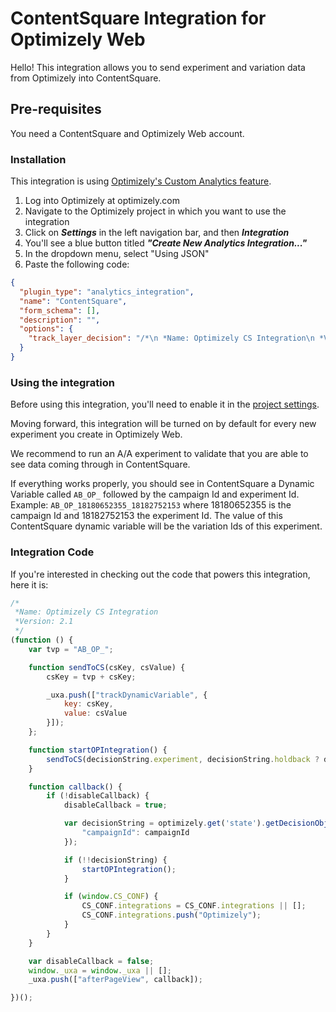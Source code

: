 # ContentSquare Integration for Optimizely Web

Hello! This integration allows you to send experiment and variation data from Optimizely into ContentSquare. 
## Pre-requisites

You need a ContentSquare and Optimizely Web account. 

### Installation

This integration is using [Optimizely's Custom Analytics feature](https://help.optimizely.com/Integrate_Other_Platforms/Custom_analytics_integrations_in_Optimizely_X). 

 1. Log into Optimizely at optimizely.com
 2. Navigate to the Optimizely project in which you want to use the integration
 3. Click on ***Settings*** in the left navigation bar, and then ***Integration***
 4. You'll see a blue button titled ***"Create New Analytics Integration..."***
 5. In the dropdown menu, select "Using JSON"
 6. Paste the following code: 

```json
{
  "plugin_type": "analytics_integration",
  "name": "ContentSquare",
  "form_schema": [],
  "description": "",
  "options": {
    "track_layer_decision": "/*\n *Name: Optimizely CS Integration\n *Version: 3.0\n */\n(function () {\n    var tvp = \"AB_OP_\";\n\n    function sendToCS(csKey, csValue) {\n        csKey = tvp + csKey;\n\n        _uxa.push([\"trackDynamicVariable\", {\n            key: csKey,\n            value: csValue\n        }]);\n    };\n\n    function startOPIntegration() {\n    sendToCS(decisionString.experiment,decisionString.holdback ? decisionString.variation + ':holdback' : decisionString.variation);\n    }\n\n    function callback() {\n        if (!disableCallback) {\n            disableCallback = true;\n            startOPIntegration();\n\n            if (window.CS_CONF) {\n                CS_CONF.integrations = CS_CONF.integrations || [];\n                CS_CONF.integrations.push(\"Optimizely\");\n            }\n        }\n    }\n\n    var decisionString = optimizely.get('state').getDecisionObject({\n  \t\t\t\"campaignId\": campaignId\n\t\t});\n  \n  \tif(!!decisionString) {\n    \tvar disableCallback = false;\n    \twindow._uxa = window._uxa || [];\n    \t_uxa.push([\"afterPageView\", callback]);\n    }\n  \n})();\n//Optimizely CS Integration End"
  }
}
```

### Using the integration

Before using this integration, you'll need to enable it in the [project settings](https://help.optimizely.com/Integrate_Other_Platforms/Custom_analytics_integrations_in_Optimizely_X#Enable_an_integration).

Moving forward, this integration will be turned on by default for every new experiment you create in Optimizely Web. 

We recommend to run an A/A experiment to validate that you are able to see data coming through in ContentSquare. 

If everything works properly, you should see in ContentSquare a Dynamic Variable called `AB_OP_` followed by the campaign Id and experiment Id.	 
Example: `AB_OP_18180652355_18182752153` where 18180652355 is the campaign Id and 18182752153 the experiment Id. The value of this ContentSquare dynamic variable will be the variation Ids of this experiment. 

### Integration Code

If you're interested in checking out the code that powers this integration, here it is:
```javascript
/*
 *Name: Optimizely CS Integration
 *Version: 2.1
 */
(function () {
    var tvp = "AB_OP_";

    function sendToCS(csKey, csValue) {
        csKey = tvp + csKey;

        _uxa.push(["trackDynamicVariable", {
            key: csKey,
            value: csValue
        }]);
    };

    function startOPIntegration() {
        sendToCS(decisionString.experiment, decisionString.holdback ? decisionString.variation + ' [Holdback]' : decisionString.variation);
    }

    function callback() {
        if (!disableCallback) {
            disableCallback = true;

            var decisionString = optimizely.get('state').getDecisionObject({
                "campaignId": campaignId
            });

            if (!!decisionString) {
                startOPIntegration();
            }

            if (window.CS_CONF) {
                CS_CONF.integrations = CS_CONF.integrations || [];
                CS_CONF.integrations.push("Optimizely");
            }
        }
    }

    var disableCallback = false;
    window._uxa = window._uxa || [];
    _uxa.push(["afterPageView", callback]);

})();
```
